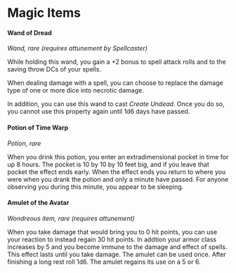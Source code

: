 # Magic Items

#### Wand of Dread

*Wand, rare (requires attunement by Spellcaster)*

While holding this wand, you gain a +2 bonus to spell attack rolls and to the saving throw DCs of your spells.

When dealing damage with a spell, you can choose to replace the damage type of one or more dice into necrotic damage.

In addition, you can use this wand to cast *Create Undead*. Once you do so, you cannot use this property again until 1d6 days have passed.

#### Potion of Time Warp

*Potion, rare*

When you drink this potion, you enter an extradimensional pocket in time for up 8 hours. The pocket is 10 by 10 by 10 feet big, and if you leave that pocket the effect ends early. When the effect ends you return to where you were when you drank the potion and only a minute have passed. For anyone observing you during this minute, you appear to be sleeping.

#### Amulet of the Avatar

*Wondreous item, rare (requires attunement)*

When you take damage that would bring you to 0 hit points, you can use your reaction to instead regain 30 hit points. In addtion your armor class increases by 5 and you become immune to the damage and effect of spells. This effect lasts until you take damage. The amulet can be used once. After finishing a long rest roll 1d6. The amulet regains its use on a 5 or 6.
